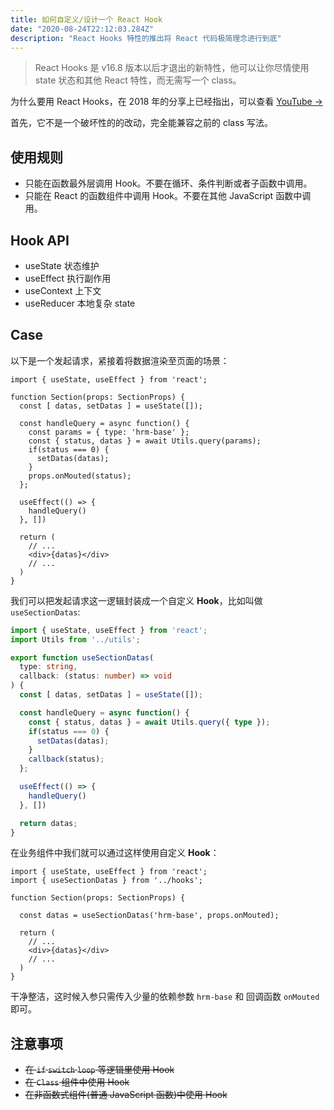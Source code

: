 ```yaml
---
title: 如何自定义/设计一个 React Hook
date: "2020-08-24T22:12:03.284Z"
description: "React Hooks 特性的推出将 React 代码极简理念进行到底"
---
```


> React Hooks 是 v16.8 版本以后才退出的新特性，他可以让你尽情使用 state 状态和其他 React 特性，而无需写一个 class。

为什么要用 React Hooks，在 2018 年的分享上已经指出，可以查看 [YouTube &rarr;](https://www.youtube.com/watch?v=dpw9EHDh2bM&t=1s)

首先，它不是一个破坏性的的改动，完全能兼容之前的 class 写法。

## 使用规则

- 只能在函数最外层调用 Hook。不要在循环、条件判断或者子函数中调用。
- 只能在 React 的函数组件中调用 Hook。不要在其他 JavaScript 函数中调用。

## Hook API

- useState 状态维护
- useEffect 执行副作用
- useContext 上下文
- useReducer 本地复杂 state

## Case

以下是一个发起请求，紧接着将数据渲染至页面的场景：

```tsx
import { useState, useEffect } from 'react';

function Section(props: SectionProps) {
  const [ datas, setDatas ] = useState([]);

  const handleQuery = async function() {
    const params = { type: 'hrm-base' };
    const { status, datas } = await Utils.query(params);
    if(status === 0) {
      setDatas(datas);
    }
    props.onMouted(status);
  };

  useEffect(() => {
    handleQuery()
  }, [])

  return (
    // ...
    <div>{datas}</div>
    // ...
  )
}
```

我们可以把发起请求这一逻辑封装成一个自定义 **Hook**，比如叫做 `useSectionDatas`:

```ts
import { useState, useEffect } from 'react';
import Utils from '../utils';

export function useSectionDatas(
  type: string, 
  callback: (status: number) => void
) {
  const [ datas, setDatas ] = useState([]);

  const handleQuery = async function() {
    const { status, datas } = await Utils.query({ type });
    if(status === 0) {
      setDatas(datas);
    }
    callback(status);
  };

  useEffect(() => {
    handleQuery()
  }, [])

  return datas;
}
```

在业务组件中我们就可以通过这样使用自定义 **Hook**：

```tsx
import { useState, useEffect } from 'react';
import { useSectionDatas } from '../hooks';

function Section(props: SectionProps) {

  const datas = useSectionDatas('hrm-base', props.onMouted);

  return (
    // ...
    <div>{datas}</div>
    // ...
  )
}
```

干净整洁，这时候入参只需传入少量的依赖参数 `hrm-base` 和 回调函数 `onMouted` 即可。

## 注意事项

- ~~在 `if` `switch` `loop` 等逻辑里使用 Hook~~
- ~~在 `Class` 组件中使用 Hook~~
- ~~在非函数式组件(普通 JavaScript 函数)中使用 Hook~~
